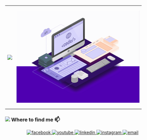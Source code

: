 <table style="width:100%;">
  <tr>
    <td>
      <p align="center"> 
      <a href="https://github.com/DuongCaoNhan" title="DuongCaoNhan">
        <img width="315" align="center" src="https://github-readme-stats.vercel.app/api/top-langs/?username=DuongCaoNhan&hide=powershell,Mathematica,Ruby,Cuda&title_color=61dafb&text_color=ffffff&icon_color=61dafb&bg_color=20232a&langs_count=8&layout=compact&border_color=61dafb&hide_border=true" />
      </a>
    </td>
    <td>
      <p align="center"> 
        <img src="https://github.com/DuongCaoNhan/DuongCaoNhan/blob/main/web-development.gif" href="https://github.com/sp-xd" alt="Coding"  width="400px"/>
      </p>
    </td>
  </tr>
</table>

<h3> <img src="https://emojis.slackmojis.com/emojis/images/1621024394/39092/cat-roll.gif?1621024394" width="28" /> Where to find me 📫</h3>

<div align="center">
  <a href="https://www.facebook.com/duongcaonhan.official/" target="blank">
    <img src="https://img.icons8.com/bubbles/100/000000/facebook-new.png" alt="facebook" />
  </a>
  <a href="https://www.youtube.com/@DuongCaoNhan" target="blank">
    <img src="https://img.icons8.com/bubbles/100/000000/youtube-squared.png" alt="youtube" />
  </a>
  <a href="https://www.linkedin.com/in/duongcaonhan" target="blank">
    <img src="https://img.icons8.com/bubbles/100/000000/linkedin.png" alt="linkedin" />
  </a>
  <a href="https://www.instagram.com/duongcaonhan" target="blank">
    <img src="https://img.icons8.com/bubbles/100/000000/instagram.png" alt="instagram" />
  </a>
  <a href="mailto:duongcaonhan.dev@gmail.com" target="top">
    <img src="https://img.icons8.com/bubbles/100/000000/apple-mail.png" alt="email" />
  </a>
</div>
